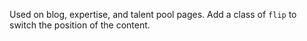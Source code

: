 Used on blog, expertise, and talent pool pages. Add a class of `flip` to switch the position of the content. 
